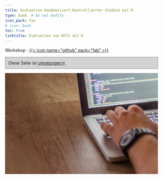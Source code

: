 ```yaml
---
title: Evaluation Randomisiert-Kontrollierter Studien mit R
type: book  # Do not modify.
icon_pack: fas
# icon: book
toc: true
linktitle: Evaluation von RCTs mit R
---
```




Workshop · [{{< icon name="github" pack="fab" >}}](https://github.com/MathiasHarrer/RCT-Analysis-With-R)

<div style="background-color: lightgray; padding: 10px; border: solid 1px gray;">
Diese Seite ist <a href="https://workshop.mharrer.dev">umgezogen↗</a>.
</div>

![](bg-praxis.jpg)




<style>
h1 {color: #2a7792;}
</style>
